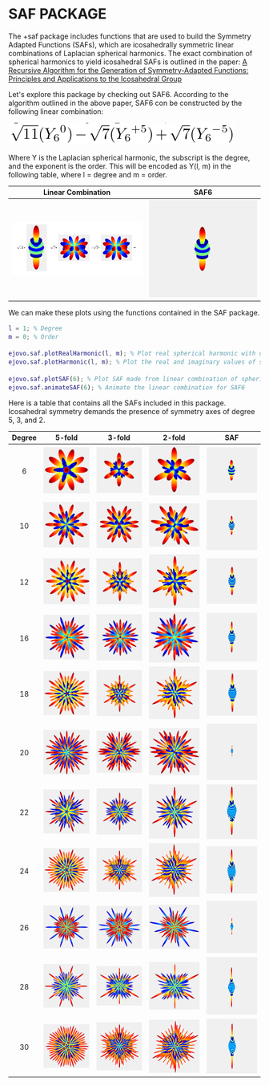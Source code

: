 # SAF PACKAGE

The +saf package includes functions that are used to build the Symmetry Adapted Functions (SAFs), which are icosahedrally symmetric linear combinations of Laplacian spherical harmonics. The exact combination of spherical harmonics to yield icosahedral SAFs is outlined in the paper: [A Recursive Algorithm for the Generation of Symmetry-Adapted Functions: Principles and Applications to the Icosahedral Group](http://scripts.iucr.org/cgi-bin/paper?S0108767395012578)

Let's explore this package by checking out SAF6. According to the algorithm outlined in the above paper, SAF6 con be constructed by the following linear combination:

![](../media/saf6_formula.png)

Where Y is the Laplacian spherical harmonic, the subscript is the degree, and the exponent is the order. This will be encoded as Y(l, m) in the following table, where l = degree and m = order.

| Linear Combination |  SAF6 |
| --- | --- |
|![](../media/spherical_combination.png)  | ![](../media/saf6_animation.gif) |

We can make these plots using the functions contained in the SAF package.

```MATLAB
l = 1; % Degree
m = 0; % Order

ejovo.saf.plotRealHarmonic(l, m); % Plot real spherical harmonic with degree = 1 and order = 0
ejovo.saf.plotHarmonic(l, m); % Plot the real and imaginary values of spherical harmonic with degree = 1 and order = 0

ejovo.saf.plotSAF(6); % Plot SAF made from linear combination of spherical harmonics of degree 6
ejovo.saf.animateSAF(6); % Animate the linear combination for SAF6

```

Here is a table that contains all the SAFs included in this package. Icosahedral symmetry demands the presence of symmetry axes of degree 5, 3, and 2.

| Degree | 5-fold | 3-fold | 2-fold | SAF |
| :---: | --- | --- | --- | --- |
| 6 | ![](../media/safs/saf6_5.png) | ![](../media/safs/saf6_3.png) | ![](../media/safs/saf6_2.png) | ![](../media/saf6_animation.gif) |
| 10 | ![](../media/safs/saf10_5.png) | ![](../media/safs/saf10_3.png) | ![](../media/safs/saf10_2.png) | ![](../media/safs/saf10.gif) |
| 12 | ![](../media/safs/saf12_5.png) | ![](../media/safs/saf12_3.png) | ![](../media/safs/saf12_2.png) | ![](../media/safs/saf12.gif) |
| 16 | ![](../media/safs/saf16_5.png) | ![](../media/safs/saf16_3.png) | ![](../media/safs/saf16_2.png) | ![](../media/safs/saf16.gif) |
| 18 | ![](../media/safs/saf18_5.png) | ![](../media/safs/saf18_3.png) | ![](../media/safs/saf18_2.png) | ![](../media/safs/saf18.gif) |
| 20 | ![](../media/safs/saf20_5.png) | ![](../media/safs/saf20_3.png) | ![](../media/safs/saf20_2.png) | ![](../media/safs/saf20.gif) |
| 22 | ![](../media/safs/saf22_5.png) | ![](../media/safs/saf22_3.png) | ![](../media/safs/saf22_2.png) | ![](../media/safs/saf22.gif) |
| 24 | ![](../media/safs/saf24_5.png) | ![](../media/safs/saf24_3.png) | ![](../media/safs/saf24_2.png) | ![](../media/safs/saf24.gif) |
| 26 | ![](../media/safs/saf26_5.png) | ![](../media/safs/saf26_3.png) | ![](../media/safs/saf26_2.png) | ![](../media/safs/saf26.gif) |
| 28 | ![](../media/safs/saf28_5.png) | ![](../media/safs/saf28_3.png) | ![](../media/safs/saf28_2.png) | ![](../media/safs/saf28.gif) |
| 30 | ![](../media/safs/saf30_5.png) | ![](../media/safs/saf30_3.png) | ![](../media/safs/saf30_2.png) | ![](../media/safs/saf30.gif) |
